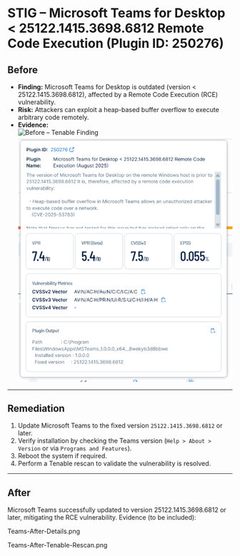 # STIG – Microsoft Teams for Desktop < 25122.1415.3698.6812 Remote Code Execution (Plugin ID: 250276)

## Before
- **Finding:** Microsoft Teams for Desktop is outdated (version < 25122.1415.3698.6812), affected by a Remote Code Execution (RCE) vulnerability.  
- **Risk:** Attackers can exploit a heap-based buffer overflow to execute arbitrary code remotely.  
- **Evidence:**  
  ![Before – Tenable Finding](Teams-Before-Finding.png)  
  ![Before – Version Details](Teams-Before-Details.png)  

---

## Remediation
1. Update Microsoft Teams to the fixed version `25122.1415.3698.6812` or later.  
2. Verify installation by checking the Teams version (`Help > About > Version` or via `Programs and Features`).  
3. Reboot the system if required.  
4. Perform a Tenable rescan to validate the vulnerability is resolved.  

---

## After
Microsoft Teams successfully updated to version 25122.1415.3698.6812 or later, mitigating the RCE vulnerability.
Evidence (to be included):

Teams-After-Details.png

Teams-After-Tenable-Rescan.png 

